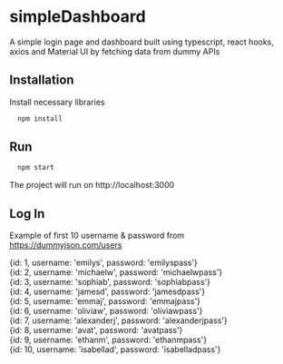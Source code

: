 # simpleDashboard

A simple login page and dashboard built using typescript, react hooks, axios and Material UI by fetching data from dummy APIs

## Installation

Install necessary libraries

```bash
  npm install
```

## Run

```bash
  npm start
```

The project will run on http://localhost:3000

## Log In

Example of first 10 username & password from https://dummyjson.com/users

{id: 1, username: 'emilys', password: 'emilyspass'}  
{id: 2, username: 'michaelw', password: 'michaelwpass'}  
{id: 3, username: 'sophiab', password: 'sophiabpass'}  
{id: 4, username: 'jamesd', password: 'jamesdpass'}  
{id: 5, username: 'emmaj', password: 'emmajpass'}  
{id: 6, username: 'oliviaw', password: 'oliviawpass'}  
{id: 7, username: 'alexanderj', password: 'alexanderjpass'}  
{id: 8, username: 'avat', password: 'avatpass'}  
{id: 9, username: 'ethanm', password: 'ethanmpass'}  
{id: 10, username: 'isabellad', password: 'isabelladpass'}
